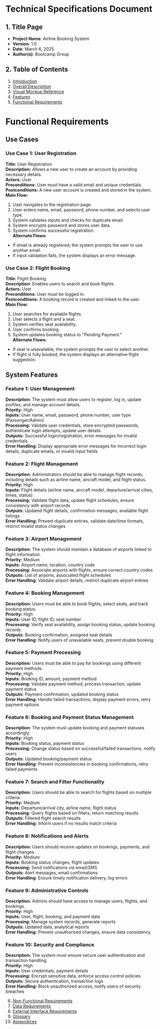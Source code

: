 # Technical Specifications Document

## 1. Title Page
- **Project Name**: Airline Booking System
- **Version**: 1.0
- **Date**: March 6, 2025
- **Author(s)**: Bootcamp Group

## 2. Table of Contents
1. [Introduction](#3-introduction)
2. [Overall Description](#4-overall-description)
3. [Visual Mockup Reference](#5-visual-mockup-reference)
4. [Features](#6-features)
5. [Functional Requirements](#7-functional-requirements)
# Functional Requirements

## Use Cases

### Use Case 1: User Registration
**Title:** User Registration  
**Description:** Allows a new user to create an account by providing necessary details.  
**Actors:** User  
**Preconditions:** User must have a valid email and unique credentials.  
**Postconditions:** A new user account is created and stored in the system.  
**Main Flow:**  
1. User navigates to the registration page.  
2. User enters name, email, password, phone number, and selects user type.  
3. System validates inputs and checks for duplicate email.  
4. System encrypts password and stores user data.  
5. System confirms successful registration.  
**Alternate Flows:**  
- If email is already registered, the system prompts the user to use another email.  
- If input validation fails, the system displays an error message.  

### Use Case 2: Flight Booking
**Title:** Flight Booking  
**Description:** Enables users to search and book flights.  
**Actors:** User  
**Preconditions:** User must be logged in.  
**Postconditions:** A booking record is created and linked to the user.  
**Main Flow:**  
1. User searches for available flights.  
2. User selects a flight and a seat.  
3. System verifies seat availability.  
4. User confirms booking.  
5. System updates booking status to "Pending Payment."  
**Alternate Flows:**  
- If seat is unavailable, the system prompts the user to select another.  
- If flight is fully booked, the system displays an alternative flight suggestion.  

## System Features

### Feature 1: User Management
**Description:** The system must allow users to register, log in, update profiles, and manage account details.  
**Priority:** High  
**Inputs:** User name, email, password, phone number, user type (Passenger/Admin)  
**Processing:** Validate user credentials, store encrypted passwords, authenticate login attempts, update user details  
**Outputs:** Successful login/registration, error messages for invalid credentials  
**Error Handling:** Display appropriate error messages for incorrect login details, duplicate emails, or invalid input fields  

### Feature 2: Flight Management
**Description:** Administrators should be able to manage flight records, including details such as airline name, aircraft model, and flight status.  
**Priority:** High  
**Inputs:** Flight details (airline name, aircraft model, departure/arrival cities, times, status)  
**Processing:** Validate flight data, update flight schedules, ensure consistency with airport records  
**Outputs:** Updated flight details, confirmation messages, available flight listings  
**Error Handling:** Prevent duplicate entries, validate date/time formats, restrict invalid status changes  

### Feature 3: Airport Management
**Description:** The system should maintain a database of airports linked to flight information.  
**Priority:** Medium  
**Inputs:** Airport name, location, country code  
**Processing:** Associate airports with flights, ensure correct country codes  
**Outputs:** List of airports, associated flight schedules  
**Error Handling:** Validate airport details, restrict duplicate airport entries  

### Feature 4: Booking Management
**Description:** Users must be able to book flights, select seats, and track booking status.  
**Priority:** High  
**Inputs:** User ID, flight ID, seat number  
**Processing:** Verify seat availability, assign booking status, update booking records  
**Outputs:** Booking confirmation, assigned seat details  
**Error Handling:** Notify users of unavailable seats, prevent double booking  

### Feature 5: Payment Processing
**Description:** Users must be able to pay for bookings using different payment methods.  
**Priority:** High  
**Inputs:** Booking ID, amount, payment method  
**Processing:** Validate payment method, process transaction, update payment status  
**Outputs:** Payment confirmation, updated booking status  
**Error Handling:** Handle failed transactions, display payment errors, retry payment options  

### Feature 6: Booking and Payment Status Management
**Description:** The system must update booking and payment statuses accordingly.  
**Priority:** High  
**Inputs:** Booking status, payment status  
**Processing:** Change status based on successful/failed transactions, notify users  
**Outputs:** Updated booking/payment status  
**Error Handling:** Prevent inconsistencies in booking confirmations, retry failed payments  

### Feature 7: Search and Filter Functionality
**Description:** Users should be able to search for flights based on multiple criteria.  
**Priority:** Medium  
**Inputs:** Departure/arrival city, airline name, flight status  
**Processing:** Query flights based on filters, return matching results  
**Outputs:** Filtered flight search results  
**Error Handling:** Inform users if no results match criteria  

### Feature 8: Notifications and Alerts
**Description:** Users should receive updates on bookings, payments, and flight changes.  
**Priority:** Medium  
**Inputs:** Booking status changes, flight updates  
**Processing:** Send notifications via email/SMS  
**Outputs:** Alert messages, email confirmations  
**Error Handling:** Ensure timely notification delivery, log errors  

### Feature 9: Administrative Controls
**Description:** Admins should have access to manage users, flights, and bookings.  
**Priority:** High  
**Inputs:** User, flight, booking, and payment data  
**Processing:** Manage system records, generate reports  
**Outputs:** Updated data, analytical reports  
**Error Handling:** Prevent unauthorized changes, ensure data consistency  

### Feature 10: Security and Compliance
**Description:** The system must ensure secure user authentication and transaction handling.  
**Priority:** High  
**Inputs:** User credentials, payment details  
**Processing:** Encrypt sensitive data, enforce access control policies  
**Outputs:** Secure authentication, transaction logs  
**Error Handling:** Block unauthorized access, notify users of security breaches  


6. [Non-Functional Requirements](#8-non-functional-requirements)
7. [Data Requirements](#9-data-requirements)
8. [External Interface Requirements](#10-external-interface-requirements)
9. [Glossary](#11-glossary)
10. [Appendices](#12-appendices)

